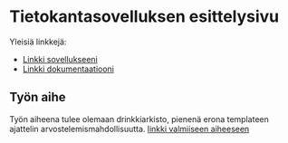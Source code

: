 # Tietokantasovelluksen esittelysivu

Yleisiä linkkejä:

* [Linkki sovellukseeni](http://vonsaari.users.cs.helsinki.fi/Drinkkilista/)
* [Linkki dokumentaatiooni](https://github.com/Zilgaro/Tsoha-Drinkkiarkisto/blob/master/doc/Dokumentaatio.pdf)

## Työn aihe

Työn aiheena tulee olemaan drinkkiarkisto, pienenä erona templateen ajattelin arvostelemismahdollisuutta. [linkki valmiiseen aiheeseen](http://advancedkittenry.github.io/suunnittelu_ja_tyoymparisto/aiheet/Drinkkiarkisto.html) 
